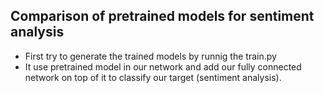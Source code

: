 ## Comparison of pretrained models for sentiment analysis
- First try to generate the trained models by runnig the train.py
- It use pretrained model in our network and add our fully connected network on top of
it to classify our target (sentiment analysis).


